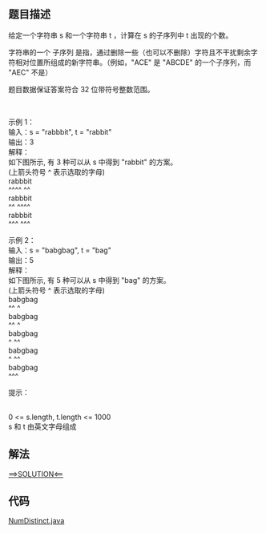 ## 题目描述

给定一个字符串 s 和一个字符串 t ，计算在 s 的子序列中 t 出现的个数。

字符串的一个 子序列 是指，通过删除一些（也可以不删除）字符且不干扰剩余字符相对位置所组成的新字符串。（例如，"ACE" 是 "ABCDE" 的一个子序列，而 "AEC" 不是）

题目数据保证答案符合 32 位带符号整数范围。

 

示例 1：
<br>输入：s = "rabbbit", t = "rabbit"
<br>输出：3
<br>解释：
<br>如下图所示, 有 3 种可以从 s 中得到 "rabbit" 的方案。
<br>(上箭头符号 ^ 表示选取的字母)
<br>rabbbit
<br>^^^^ ^^
<br>rabbbit
<br>^^ ^^^^
<br>rabbbit
<br>^^^ ^^^

示例 2：
<br>输入：s = "babgbag", t = "bag"
<br>输出：5
<br>解释：
<br>如下图所示, 有 5 种可以从 s 中得到 "bag" 的方案。
<br>(上箭头符号 ^ 表示选取的字母)
<br>babgbag
<br>^^ ^
<br>babgbag
<br>^^ ^
<br>babgbag
<br>^ ^^
<br>babgbag
<br>^ ^^
<br>babgbag
<br>^^^

提示：

<br>0 <= s.length, t.length <= 1000
<br>s 和 t 由英文字母组成

## 解法

[==>SOLUTION<==](https://leetcode-cn.com/problems/distinct-subsequences/solution/dong-tai-gui-hua-by-powcai-5/)

## 代码

[NumDistinct.java](https://github.com/Marshal7cc/leetcode-java/blob/master/src/dp/NumDistinct.java)


